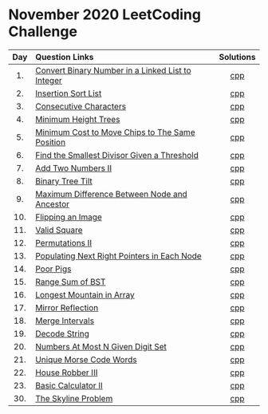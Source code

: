 # November 2020 LeetCoding Challenge

| Day | Question Links                                                                                                                                                           |                                      Solutions                                       |
| :-: | :----------------------------------------------------------------------------------------------------------------------------------------------------------------------- | :----------------------------------------------------------------------------------: |
| 1.  | [Convert Binary Number in a Linked List to Integer](https://leetcode.com/explore/featured/card/november-leetcoding-challenge/564/week-1-november-1st-november-7th/3516/) | [cpp](./01.%20Convert%20Binary%20Number%20in%20a%20Linked%20List%20to%20Integer.cpp) |
| 2.  | [Insertion Sort List](https://leetcode.com/explore/challenge/card/november-leetcoding-challenge/564/week-1-november-1st-november-7th/3517/)                              |                      [cpp](./02.%20Insertion%20Sort%20List.cpp)                      |
| 3.  | [Consecutive Characters](https://leetcode.com/explore/challenge/card/november-leetcoding-challenge/564/week-1-november-1st-november-7th/3518/)                           |                     [cpp](./03.%20Consecutive%20Characters.cpp)                      |
| 4.  | [Minimum Height Trees](https://leetcode.com/explore/challenge/card/november-leetcoding-challenge/564/week-1-november-1st-november-7th/3519/)                             |                     [cpp](./04.%20Minimum%20Height%20Trees.cpp)                      |
| 5.  | [Minimum Cost to Move Chips to The Same Position](https://leetcode.com/explore/challenge/card/november-leetcoding-challenge/564/week-1-november-1st-november-7th/3520/)  |  [cpp](./05.%20Minimum%20Cost%20to%20Move%20Chips%20to%20The%20Same%20Position.cpp)  |
| 6.  | [Find the Smallest Divisor Given a Threshold](https://leetcode.com/explore/challenge/card/november-leetcoding-challenge/564/week-1-november-1st-november-7th/3521/)      |      [cpp](./06.%20Find%20the%20Smallest%20Divisor%20Given%20a%20Threshold.cpp)      |
| 7.  | [Add Two Numbers II](https://leetcode.com/explore/challenge/card/november-leetcoding-challenge/564/week-1-november-1st-november-7th/3522/)                               |                     [cpp](./07.%20Add%20Two%20Numbers%20II.cpp)                      |
| 8.  | [Binary Tree Tilt](https://leetcode.com/explore/challenge/card/november-leetcoding-challenge/565/week-2-november-8th-november-14th/3524/)                                |                       [cpp](./08.%20Binary%20Tree%20Tilt.cpp)                        |
| 9.  | [Maximum Difference Between Node and Ancestor](https://leetcode.com/explore/challenge/card/november-leetcoding-challenge/565/week-2-november-8th-november-14th/3524/)    |      [cpp](./09.%20Maximum%20Difference%20Between%20Node%20and%20Ancestor.cpp)       |
| 10. | [Flipping an Image](https://leetcode.com/explore/challenge/card/november-leetcoding-challenge/565/week-2-november-8th-november-14th/3526/)                               |                       [cpp](./10.%20Flipping%20an%20Image.cpp)                       |
| 11. | [Valid Square](https://leetcode.com/explore/featured/card/november-leetcoding-challenge/565/week-2-november-8th-november-14th/3527/)                                     |                          [cpp](./11.%20Valid%20Square.cpp)                           |
| 12. | [Permutations II](https://leetcode.com/explore/challenge/card/november-leetcoding-challenge/565/week-2-november-8th-november-14th/3528/)                                 |                         [cpp](./12.%20Permutations%20II.cpp)                         |
| 13. | [Populating Next Right Pointers in Each Node](https://leetcode.com/explore/challenge/card/november-leetcoding-challenge/565/week-2-november-8th-november-14th/3529/)     |      [cpp](./13.%20Populating%20Next%20Right%20Pointers%20in%20Each%20Node.cpp)      |
| 14. | [Poor Pigs](https://leetcode.com/explore/challenge/card/november-leetcoding-challenge/565/week-2-november-8th-november-14th/3530/)                                       |                            [cpp](./14.%20Poor%20Pigs.cpp)                            |
| 15. | [Range Sum of BST](https://leetcode.com/explore/featured/card/november-leetcoding-challenge/566/week-3-november-15th-november-21st/3532/)                                |                      [cpp](./15.%20Range%20Sum%20of%20BST.cpp)                       |
| 16. | [Longest Mountain in Array](https://leetcode.com/explore/featured/card/november-leetcoding-challenge/566/week-3-november-15th-november-21st/3533/)                       |                  [cpp](./16.%20Longest%20Mountain%20in%20Array.cpp)                  |
| 17. | [Mirror Reflection](https://leetcode.com/explore/challenge/card/november-leetcoding-challenge/566/week-3-november-15th-november-21st/3534/)                              |                        [cpp](./17.%20Mirror%20Reflection.cpp)                        |
| 18. | [Merge Intervals](https://leetcode.com/explore/challenge/card/november-leetcoding-challenge/566/week-3-november-15th-november-21st/3535/)                                |                         [cpp](./18.%20Merge%20Intervals.cpp)                         |
| 19. | [Decode String](https://leetcode.com/explore/challenge/card/november-leetcoding-challenge/566/week-3-november-15th-november-21st/3536/)                                  |                          [cpp](./19.%20Decode%20String.cpp)                          |
| 20. | [Numbers At Most N Given Digit Set](https://leetcode.com/explore/challenge/card/november-leetcoding-challenge/566/week-3-november-15th-november-21st/3538/)              |           [cpp](./20.%20Numbers%20At%20Most%20N%20Given%20Digit%20Set.cpp)           |
| 21. | [Unique Morse Code Words](https://leetcode.com/explore/challenge/card/november-leetcoding-challenge/567/week-4-november-22nd-november-28th/3540/)                        |                   [cpp](./21.%20Unique%20Morse%20Code%20Words.cpp)                   |
| 22. | [House Robber III](https://leetcode.com/explore/featured/card/november-leetcoding-challenge/567/week-4-november-22nd-november-28th/3541/)                                |                       [cpp](./22.%20House%20Robber%20III.cpp)                        |
| 23. | [Basic Calculator II](https://leetcode.com/explore/featured/card/november-leetcoding-challenge/567/week-4-november-22nd-november-28th/3542/)                             |                      [cpp](./23.%20Basic%20Calculator%20II.cpp)                      |
| 30. | [The Skyline Problem](https://leetcode.com/explore/challenge/card/november-leetcoding-challenge/568/week-5-november-29th-november-30th/3549/)                            |                      [cpp](./30.%20The%20Skyline%20Problem.cpp)                      |
